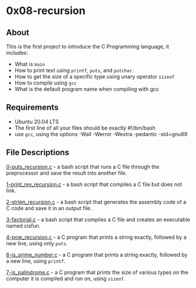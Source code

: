 # 0x08-recursion  
## About
This is the first project to introduce the C Programming language, it includes:
- What is `main`
- How to print text using `printf`, `puts`, and `putchar`.
- How to get the size of a specific type using unary operator `sizeof`
- How to compile using `gcc`
- What is the default program name when compiling with gcc

## Requirements
- Ubuntu 20.04 LTS
- The first line of all your files should be exactly #!/bin/bash
- use `gcc`, using the options -Wall -Werror -Wextra -pedantic -std=gnu89

## File Descriptions
[0-puts_recursion.c](https://github.com/szbrooks2017/holbertonschool-low_level_programming/blob/main/0x08-recursion/0-puts_recursion.c) -  a bash script that runs a C file through the preprocessor and save the result into another file.

[1-print_rev_recursion.c](https://github.com/szbrooks2017/holbertonschool-low_level_programming/blob/main/0x08-recursion/1-print_rev_recursion.c) - a bash script that compiles a C file but does not link.

[2-strlen_recursion.c](https://github.com/szbrooks2017/holbertonschool-low_level_programming/blob/main/0x08-recursion/2-strlen_recursion.c) -  a bash script that generates the assembly code of a C code and save it in an output file.

[3-factorial.c](https://github.com/szbrooks2017/holbertonschool-low_level_programming/blob/main/0x08-recursion/3-factorial.c) - a bash script that compiles a C file and creates an executable named cisfun.

[4-pow_recursion.c](https://github.com/szbrooks2017/holbertonschool-low_level_programming/blob/main/0x08-recursion/4-pow_recursion.c) - a C program that prints a string exactly, followed by a new line, using only `puts`.

[6-is_prime_number.c](https://github.com/szbrooks2017/holbertonschool-low_level_programming/blob/main/0x08-recursion/6-is_prime_number.c) - a C program that prints a string exactly, followed by a new line, using `printf`.

[7-is_palindrome.c](https://github.com/szbrooks2017/holbertonschool-low_level_programming/blob/main/0x08-recursion/7-is_palindrome.c) - a C program that prints the size of various types on the computer it is compiled and run on, using  `sizeof`.

